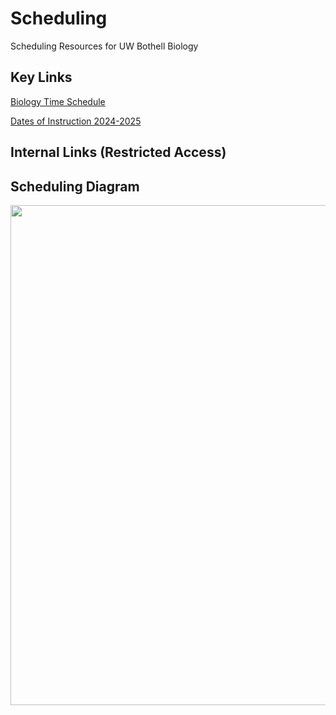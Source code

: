 # Scheduling
Scheduling Resources for UW Bothell Biology

## Key Links

<a href="https://www.washington.edu/students/timeschd/B/AUT2024/bbio.html"> Biology Time Schedule </a>

<a href="https://www.uwb.edu/academic-calendar/2024-2025-calendars/dates-of-instruction-2024-2025"> Dates of Instruction 2024-2025 </a>

## Internal Links (Restricted Access)


## Scheduling Diagram

<img src="./static/Scheduling_Diagram.png" width="800"  description="A diagram highlighting proposed workflows for hiring in the School of STEM. This is for my (Zaneveld's) internal use and hard to susccinctly describe, so let me know if you need an accessible/text version.">




